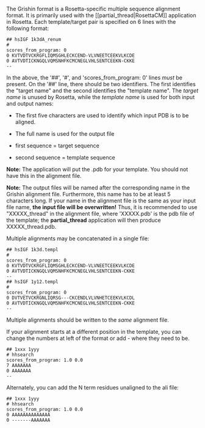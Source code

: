 The Grishin format is a Rosetta-specific multiple sequence alignment format.  It is primarily used with the [[partial_thread|RosettaCM]] application in Rosetta.  Each template/target pair is specified on 6 lines with the following format:

    ## hsIGF 1k3dA_renum
    #
    scores_from_program: 0
    0 KVTVDTVCKRGFLIQMSGHLECKCEND-VLVNEETCEEKVLKCDE
    0 AVTVDTICKNGQLVQMSNHFKCMCNEGLVHLSENTCEEKN-CKKE
    --

In the above, the '##', '#', and 'scores_from_program: 0' lines _must_ be present.  On the '##' line, there should be two identifiers.  The first identifies the "target name" and the second identifies the "template name".  The _target name_ is unused by Rosetta, while the _template name_ is used for both input and output names:
* The first five characters are used to identify which input PDB is to be aligned.
* The full name is used for the output file

* first sequence = target sequence
* second sequence = template sequence

**Note:** The application will put the .pdb for your template.  You should not have this in the alignment file. 

**Note:**  The output files will be named after the corresponding name in the Grishin alignment file. Furthermore, this name has to be at least 5 characters long. If your name in the alignment file is the same as your input file name, **the input file will be overwritten!** Thus, it is recommended to use "XXXXX_thread" in the alignment file, where 'XXXXX.pdb' is the pdb file of the template; the **partial_thread** application will then produce XXXXX_thread.pdb.

Multiple alignments may be concatenated in a single file:

    ## hsIGF 1k3d.templ
    #
    scores_from_program: 0
    0 KVTVDTVCKRGFLIQMSGHLECKCEND-VLVNEETCEEKVLKCDE
    0 AVTVDTICKNGQLVQMSNHFKCMCNEGLVHLSENTCEEKN-CKKE
    --
    ## hsIGF 1y12.templ
    #
    scores_from_program: 0
    0 DVTVETVCKRGNLIQRSG---CKCENDLVLVNHETCEEKVLKCDL
    0 AVTVDTICKNGQLVQMSNHFKCMCNEGLVHLSENTCEEKN-CKKE
    --
Multiple alignments should be written to the _same_ alignment file.

If your alignment starts at a different position in the template, you can change the numbers at left of the format or add - where they need to be.

    ## 1xxx 1yyy
    # hhsearch
    scores_from_program: 1.0 0.0
    7 AAAAAAA
    0 AAAAAAA
    --

Alternately, you can add the N term residues unaligned to the ali file:

    ## 1xxx 1yyy
    # hhsearch
    scores_from_program: 1.0 0.0
    0 AAAAAAAAAAAAAA
    0 -------AAAAAAA
